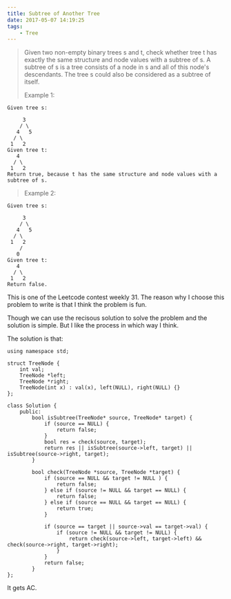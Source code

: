 ```yaml
---
title: Subtree of Another Tree
date: 2017-05-07 14:19:25
tags:
    - Tree
---
```


> Given two non-empty binary trees s and t, check whether tree t has exactly the same structure and node values with a subtree of s. A subtree of s is a tree consists of a node in s and all of this node's descendants. The tree s could also be considered as a subtree of itself.
>
> Example 1:
```
Given tree s:

     3
    / \
   4   5
  / \
 1   2
Given tree t:
   4
  / \
 1   2
Return true, because t has the same structure and node values with a subtree of s.
```
> Example 2:
```
Given tree s:

     3
    / \
   4   5
  / \
 1   2
    /
   0
Given tree t:
   4
  / \
 1   2
Return false.
```

<!--more-->

This is one of the Leetcode contest weekly 31. The reason why I choose this problem to write is that I think the problem is fun.

Though we can use the recisous solution to solve the problem and the solution is simple. But I like the process in which way I think.

The solution is that:

```
using namespace std;

struct TreeNode {
    int val;
    TreeNode *left;
    TreeNode *right;
    TreeNode(int x) : val(x), left(NULL), right(NULL) {}
};

class Solution {
    public:
        bool isSubtree(TreeNode* source, TreeNode* target) {
            if (source == NULL) {
                return false;
            }
            bool res = check(source, target);
            return res || isSubtree(source->left, target) || isSubtree(source->right, target);
        }

        bool check(TreeNode *source, TreeNode *target) {
            if (source == NULL && target != NULL ) {
                return false;
            } else if (source != NULL && target == NULL) {
                return false;
            } else if (source == NULL && target == NULL) {
                return true;
            }

            if (source == target || source->val == target->val) {
                if (source != NULL && target != NULL) {
                    return check(source->left, target->left) && check(source->right, target->right);
                }
            }
            return false;
        }
};
```

It gets AC.
